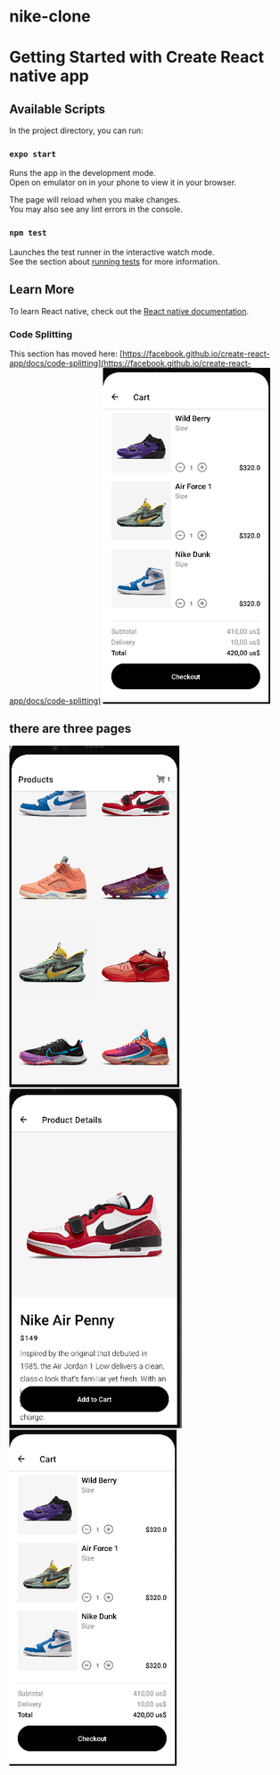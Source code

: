 # nike-clone

# Getting Started with Create React native app

## Available Scripts

In the project directory, you can run:

### `expo start`

Runs the app in the development mode.\
Open on emulator on in your phone to view it in your browser.

The page will reload when you make changes.\
You may also see any lint errors in the console.

### `npm test`

Launches the test runner in the interactive watch mode.\
See the section about [running tests](https://facebook.github.io/create-react-app/docs/running-tests) for more information.

## Learn More

To learn React native, check out the [React native documentation](https://reactnative.org/).

### Code Splitting

This section has moved here: [https://facebook.github.io/create-react-app/docs/code-splitting](https://facebook.github.io/create-react-app/docs/code-splitting)
![nike_clone](assets\checkout.PNG)
## there are three pages
<img src="assets\productScreen.PNG" alt="Alt text" title="productScreen">
<img src="assets\detailScreen.PNG" alt="Alt text" title="detailScreen">
<img src="assets\checkout.PNG" alt="Alt text" title="checkout">
